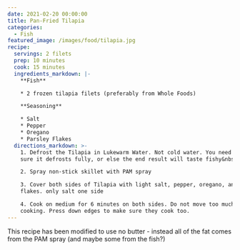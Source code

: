 ```yaml
---
date: 2021-02-20 00:00:00
title: Pan-Fried Tilapia
categories:
  - Fish
featured_image: /images/food/tilapia.jpg
recipe:
  servings: 2 filets
  prep: 10 minutes
  cook: 15 minutes
  ingredients_markdown: |-
    **Fish**

    * 2 frozen tilapia filets (preferably from Whole Foods)

    **Seasoning**

    * Salt
    * Pepper
    * Oregano
    * Parsley Flakes
  directions_markdown: >-
    1. Defrost the Tilapia in Lukewarm Water. Not cold water. You need to make
    sure it defrosts fully, or else the end result will taste fishy&nbsp;

    2. Spray non-stick skillet with PAM spray

    3. Cover both sides of Tilapia with light salt, pepper, oregano, and parsley
    flakes. only salt one side

    4. Cook on medium for 6 minutes on both sides. Do not move too much while
    cooking. Press down edges to make sure they cook too.
---
```

This recipe has been modified to use no butter - instead all of the fat comes from the PAM spray (and maybe some from the fish?)
